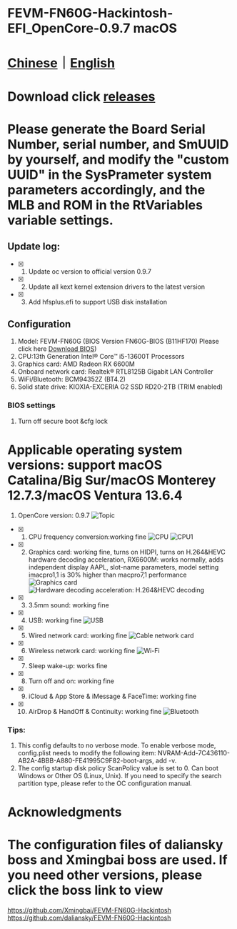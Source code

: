 # FEVM-FN60G-Hackintosh-EFI_OpenCore-0.9.7 macOS

# [Chinese](https://github.com/jhihhe/FEVM-FN60G-Hackintosh/blob/main/README.md)｜[English](https://github.com/jhihhe/FEVM-FN60G-Hackintosh/blob/main/README-EN.md)

# Download click [releases](https://github.com/jhihhe/FEVM-FN60G-Hackintosh/releases)

# Please generate the Board Serial Number, serial number, and SmUUID by yourself, and modify the "custom UUID" in the SysPrameter system parameters accordingly, and the MLB and ROM in the RtVariables variable settings.

## Update log:
- [x] 1. Update oc version to official version 0.9.7
- [x] 2. Update all kext kernel extension drivers to the latest version
- [x] 3. Add hfsplus.efi to support USB disk installation

## Configuration
1. Model: FEVM-FN60G (BIOS Version FN60G-BIOS (B11HF170) Please click here [Download BIOS](https://www.lanzouh.com/iHkix1mxk6yh))
1. CPU:13th Generation Intel® Core™ i5-13600T Processors
1. Graphics card: AMD Radeon RX 6600M
1. Onboard network card: Realtek® RTL8125B Gigabit LAN Controller
1. WiFi/Bluetooth: BCM94352Z (BT4.2)
1. Solid state drive: KIOXIA-EXCERIA G2 SSD RD20-2TB (TRIM enabled)

### BIOS settings
1. Turn off secure boot &cfg lock

# **Applicable operating system versions: support macOS Catalina/Big Sur/macOS Monterey 12.7.3/macOS Ventura 13.6.4**
1. OpenCore version: 0.9.7
![Topic](https://tva2.sinaimg.cn/large/cec1774cly8h1g75kzm0vj21hc0u0gmt.jpg)
- [x] 1. CPU frequency conversion:working fine
![CPU](https://pic.imgdb.cn/item/65c0b97e9f345e8d033304b3.png)
![CPU1](https://pic.imgdb.cn/item/65c0b97e9f345e8d0333053c.png)
- [x] 2. Graphics card: working fine, turns on HIDPI, turns on H.264&HEVC hardware decoding acceleration, RX6600M: works normally, adds independent display AAPL, slot-name parameters, model setting imacpro1,1 is 30% higher than macpro7,1 performance
![Graphics card](https://pic.imgdb.cn/item/65c0bddf9f345e8d033f3cee.png)
![Hardware decoding acceleration: H.264&HEVC decoding](https://pic.imgdb.cn/item/65c0be559f345e8d03407fce.png)
- [x] 3. 3.5mm sound: working fine
- [x] 4. USB: working fine
![USB](https://pic.imgdb.cn/item/65c0bee79f345e8d03421fdf.png)
- [x] 5. Wired network card: working fine
![Cable network card](https://pic.imgdb.cn/item/65c0b9789f345e8d0332f49a.png)
- [x] 6. Wireless network card: working fine
![Wi-Fi](https://pic.imgdb.cn/item/65c0b97d9f345e8d033301c5.png)
- [x] 7. Sleep wake-up: works fine
- [x] 8. Turn off and on: working fine
- [x] 9. iCloud & App Store & iMessage & FaceTime: working fine
- [x] 10. AirDrop & HandOff & Continuity: working fine
![Bluetooth](https://pic.imgdb.cn/item/65c0b97d9f345e8d0333030a.png)

### Tips:

1. This config defaults to no verbose mode. To enable verbose mode, config.plist needs to modify the following item: NVRAM-Add-7C436110-AB2A-4BBB-A880-FE41995C9F82-boot-args, add -v.
1. The config startup disk policy ScanPolicy value is set to 0. Can boot Windows or Other OS (Linux, Unix). If you need to specify the search partition type, please refer to the OC configuration manual.

# Acknowledgments
# The configuration files of daliansky boss and Xmingbai boss are used. If you need other versions, please click the boss link to view
https://github.com/Xmingbai/FEVM-FN60G-Hackintosh
https://github.com/daliansky/FEVM-FN60G-Hackintosh
